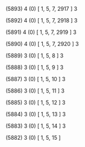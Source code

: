 (5893) 4 (0) [ 1, 5, 7, 2917 ] 3 


(5892) 4 (0) [ 1, 5, 7, 2918 ] 3 


(5891) 4 (0) [ 1, 5, 7, 2919 ] 3 


(5890) 4 (0) [ 1, 5, 7, 2920 ] 3 


(5889) 3 (0) [ 1, 5, 8 ] 3 


(5888) 3 (0) [ 1, 5, 9 ] 3 


(5887) 3 (0) [ 1, 5, 10 ] 3 


(5886) 3 (0) [ 1, 5, 11 ] 3 


(5885) 3 (0) [ 1, 5, 12 ] 3 


(5884) 3 (0) [ 1, 5, 13 ] 3 


(5883) 3 (0) [ 1, 5, 14 ] 3 


(5882) 3 (0) [ 1, 5, 15 ]  

